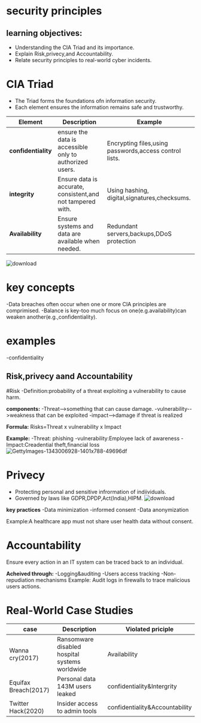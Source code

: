 # security principles
## learning objectives:
- Understanding the CIA Triad and its importance.
- Explain Risk,privecy,and Accountability.
- Relate security principles to real-world cyber incidents.

# CIA Triad
- The Triad forms the foundations ofn information security.
- Each element ensures the information remains safe and trustworthy.

|Element             |Description                                               |Example                                               |
|------------------- |----------------------------------------------------------|------------------------------------------------------|
|**confidentiality** |ensure the data is accessible only to authorized users.   |Encrypting files,using passwords,access control lists.|
|**integrity**       |Ensure data is accurate, consistent,and not tampered with.|Using hashing, digital,signatures,checksums.          |
|**Availability**    |Ensure systems and data are available when needed.        |Redundant servers,backups,DDoS protection             |

![download](https://github.com/user-attachments/assets/46096255-a8b3-4efa-93f3-a299ad9c7aa1)
# key concepts 
-Data breaches often occur when one or more CIA principles are comprimised.
-Balance is key-too much focus on one(e.g.availability)can weaken another(e.g.,confidentiality).

# examples
-confidentiality


## Risk,privecy aand Accountability
#Risk
-Definition:probability of a threat exploiting a vulnerability to cause harm.

**components:**
-Threat-->something that can cause damage.
-vulnerability-->weakness that can be exploited
-impact-->damage if threat is realized

**Formula:**
Risks=Threat x vulnerability x Impact

**Example:**
-Threat: phishing 
-vulnerability:Employee lack of awareness 
-Impact:Creadential theft,financial loss
![GettyImages-1343006928-1401x788-49696df](https://github.com/user-attachments/assets/134a5f69-afa3-4404-a3be-5b53388bce8b)

# Privecy
- Protecting personal and sensitive infrormation of indiividuals.
- Governed by laws like GDPR,DPDP,Act(India),HIPM.
![download](https://github.com/user-attachments/assets/c302ab2b-ad48-41c0-9011-b0e0ef80a233)

**key practices**
-Data minimization
-informed consent
-Data anonymization

Example:A healthcare app must not share user health data without consent.

# Accountability
Ensure every action in an IT system can be traced back to an individual.

**Acheived through:**
-Logging&auditing 
-Users access tracking 
-Non-repudiation mechanisms
Example: Audit logs in firewalls to trace malicious users actions.

# Real-World Case Studies
|**case**           |**Description**                               |**Violated priciple**         |
|-------------------|----------------------------------------------|------------------------------|
| Wanna cry(2017)   | Ransomware disabled hospital systems worldwide | Availability                  |
| Equifax Breach(2017)   | Personal data 143M users leaked               | confidentiality&Intergrity    |
| Twitter Hack(2020) | Insider access to admin tools                 | confidentiality&Accountability



